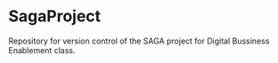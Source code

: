 # SagaProject
Repository for version control of the SAGA project for Digital Bussiness Enablement class. 
